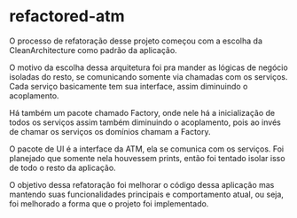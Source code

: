 # refactored-atm
O processo de refatoração desse projeto começou com a escolha da CleanArchitecture como padrão da aplicação.

O motivo da escolha dessa arquitetura foi pra mander as lógicas de negócio isoladas do resto, se comunicando somente via chamadas com os serviços. Cada serviço basicamente tem sua interface, assim diminuindo o acoplamento.

Há também um pacote chamado Factory, onde nele há a inicialização de todos os serviços assim também diminuindo o acoplamento, pois ao invés de chamar os serviços os domínios chamam a Factory.

O pacote de UI é a interface da ATM, ela se comunica com os serviços. Foi planejado que somente nela houvessem prints, então foi tentado isolar isso de todo o resto da aplicação.

O objetivo dessa refatoração foi melhorar o código dessa aplicação mas mantendo suas funcionalidades principais e comportamento atual, ou seja, foi melhorado a forma que o projeto foi implementado.